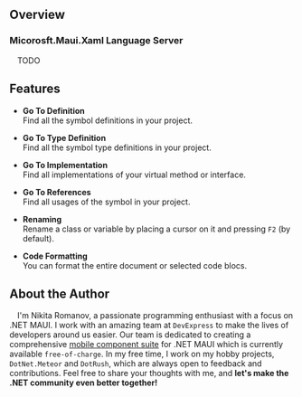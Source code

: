 ## Overview

### Micorosft.Maui.Xaml Language Server
&emsp;TODO

## Features

- **Go To Definition**</br>
Find all the symbol definitions in your project.

- **Go To Type Definition**</br>
Find all the symbol type definitions in your project.

- **Go To Implementation**</br>
Find all implementations of your virtual method or interface.

- **Go To References**</br>
Find all usages of the symbol in your project.

- **Renaming**</br>
Rename a class or variable by placing a cursor on it and pressing `F2` (by default).

- **Code Formatting**</br>
You can format the entire document or selected code blocs.

## About the Author
&emsp;I'm Nikita Romanov, a passionate programming enthusiast with a focus on .NET MAUI. I work with an amazing team at `DevExpress` to make the lives of developers around us easier. Our team is dedicated to creating a comprehensive [mobile component suite](https://www.devexpress.com/maui) for .NET MAUI which is currently available `free-of-charge`. In my free time, I work on my hobby projects, `DotNet.Meteor` and `DotRush`, which are always open to feedback and contributions. Feel free to share your thoughts with me, and **let's make the .NET community even better together!**
